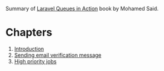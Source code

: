 Summary of [Laravel Queues in Action](https://learn-laravel-queues.com/) book by Mohamed Said.

# Chapters
1. [Introduction](01-introduction.md)
2. [Sending email verification message](02-sending_email_verification_messages.md)
3. [High priority jobs](./03-high_priority_jobs.md)